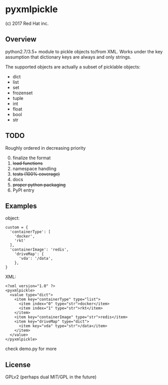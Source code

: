pyxmlpickle
============
(c) 2017 Red Hat inc.


Overview
--------

python2.7/3.5+ module to pickle objects to/from XML.
Works under the key assumption that dictionary keys are always and only strings.

The supported objects are actually a subset of picklable objects:

- dict
- list
- set
- frozenset
- tuple
- int
- float
- bool
- str

TODO
----

Roughly ordered in decreasing priority

0. finalize the format
1. ~~load functions~~
2. namespace handling
3. ~~tests (100% coverage)~~
4. docs
5. ~~proper python packaging~~
6. PyPI entry


Examples
--------

object:
  
    custom = {
      'containerType': [
        'docker',
        'rkt'
      ],
      'containerImage': 'redis',
        'driveMap': {
          'vda': '/data',
        },
    }
    

XML:

    
    <?xml version="1.0" ?>
    <pyxmlpickle>
      <value type="dict">
        <item key="containerType" type="list">
          <item index="0" type="str">docker</item>
          <item index="1" type="str">rkt</item>
        </item>
        <item key="containerImage" type="str">redis</item>
        <item key="driveMap" type="dict">
          <item key="vda" type="str">/data</item>
        </item>
      </value>
    </pyxmlpickle>
    

check demo.py for more


License
-------

GPLv2 (perhaps dual MIT/GPL in the future)
